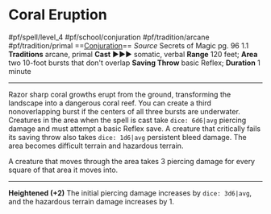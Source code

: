 # Coral Eruption
#pf/spell/level_4 #pf/school/conjuration #pf/tradition/arcane #pf/tradition/primal
==[Conjuration](../../../Traits/Conjuration.md)==
*Source* Secrets of Magic pg. 96 1.1
**Traditions** arcane, primal
**Cast** ►►► somatic, verbal
**Range** 120 feet; **Area** two 10-foot bursts that don't overlap
**Saving Throw** basic Reflex; **Duration** 1 minute

---
Razor sharp coral growths erupt from the ground, transforming the landscape into a dangerous coral reef. You can create a third nonoverlapping burst if the centers of all three bursts are underwater. Creatures in the area when the spell is cast take `dice: 6d6|avg` piercing damage and must attempt a basic Reflex save. A creature that critically fails its saving throw also takes `dice: 1d6|avg` persistent bleed damage. The area becomes difficult terrain and hazardous terrain.

A creature that moves through the area takes 3 piercing damage for every square of that area it moves into.

<hr>

**Heightened (+2)** The initial piercing damage increases by `dice: 3d6|avg`, and the hazardous terrain damage increases by 1.